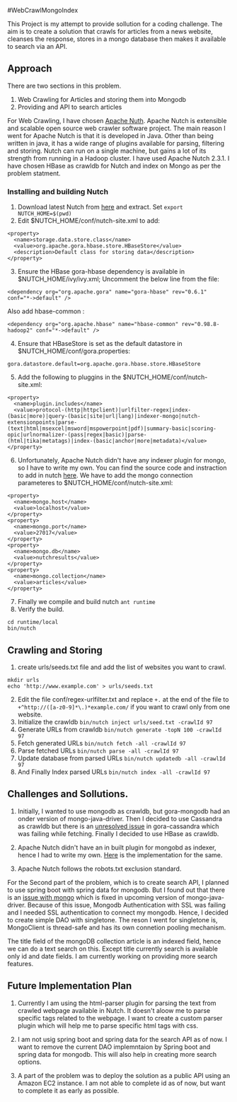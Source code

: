 #WebCrawlMongoIndex

This Project is my attempt to provide sollution for a coding challenge. The aim is to create a solution that crawls for articles from a news website, cleanses the response, stores in a mongo database then makes it available to search via an API.

## Approach

There are two sections in this problem.

  1. Web Crawling for Articles and storing them into Mongodb
  2. Providing and API to search articles

For Web Crawling, I have chosen [Apache Nuth](http://nutch.apache.org/). Apache Nutch is extensible and scalable open source web crawler software project. The main reason I went for Apache Nutch is that it is developed in Java. Other than being written in java, it has a wide range of plugins available for parsing, filtering and storing. Nutch can run on a single machine, but gains a lot of its strength from running in a Hadoop cluster. I have used Apache Nutch 2.3.1. I have chosen HBase as crawldb for Nutch and index on Mongo as per the problem statment.

### Installing and building Nutch

  1. Download latest Nutch from [here](http://nutch.apache.org/downloads.html) and extract. Set `export NUTCH_HOME=$(pwd)`
  2. Edit $NUTCH_HOME/conf/nutch-site.xml to add:
  
  ```
  <property>
    <name>storage.data.store.class</name>
    <value>org.apache.gora.hbase.store.HBaseStore</value>
    <description>Default class for storing data</description>
  </property>
  ```
  3. Ensure the HBase gora-hbase dependency is available in $NUTCH_HOME/ivy/ivy.xml; Uncomment the below line from the file:
  
  ```
  <dependency org="org.apache.gora" name="gora-hbase" rev="0.6.1" conf="*->default" />
  ```
  Also add hbase-common :
  
  ```
  <dependency org="org.apache.hbase" name="hbase-common" rev="0.98.8-hadoop2" conf="*->default" />
  ```
  4. Ensure that HBaseStore is set as the default datastore in $NUTCH_HOME/conf/gora.properties:
  
  ```
  gora.datastore.default=org.apache.gora.hbase.store.HBaseStore
  ```
  5. Add the following to pluggins in the $NUTCH_HOME/conf/nutch-site.xml:
  
  ```
  <property>
    <name>plugin.includes</name>
    <value>protocol-(http|httpclient)|urlfilter-regex|index-(basic|more)|query-(basic|site|url|lang)|indexer-mongo|nutch-extensionpoints|parse-(text|html|msexcel|msword|mspowerpoint|pdf)|summary-basic|scoring-opic|urlnormalizer-(pass|regex|basic)|parse-(html|tika|metatags)|index-(basic|anchor|more|metadata)</value>
  </property>
  ```
  6. Unfortunately, Apache Nutch didn't have any indexer plugin for mongo, so I have to write my own. You can find the source code and instraction to add in nutch [here](https://github.com/ApurbaPandey/WebCrawlMongoIndex/tree/master/WebCrawlMongoIndex/Nutch-plugins). We have to add the mongo connection parameteres to $NUTCH_HOME/conf/nutch-site.xml:
  
  ```
  <property>
    <name>mongo.host</name>
    <value>localhost</value>
  </property>
  <property>
    <name>mongo.port</name>
    <value>27017</value>
  </property>
  <property>
    <name>mongo.db</name>
    <value>nutchresults</value>
  </property>
  <property>
    <name>mongo.collection</name>
    <value>articles</value>
  </property>
  ```
  7. Finally we compile and build nutch `ant runtime`
  8. Verify the build.
  
  ```
  cd runtime/local
  bin/nutch
  ```
## Crawling and Storing 

  1. create urls/seeds.txt file and add the list of websites you want to crawl. 
  
  ```
  mkdir urls
  echo 'http://www.example.com' > urls/seeds.txt
  ```
  2. Edit the file conf/regex-urlfilter.txt and replace `+.` at the end of the file to `+^http://([a-z0-9]*\.)*example.com/` if you want to crawl only from one website.
  3. Initialize the crawldb `bin/nutch inject urls/seed.txt -crawlId 97`
  4. Generate URLs from crawldb `bin/nutch generate -topN 100 -crawlId 97`
  5. Fetch generated URLs `bin/nutch fetch -all -crawlId 97`
  6. Parse fetched URLs `bin/nutch parse -all -crawlId 97`
  7. Update database from parsed URLs `bin/nutch updatedb -all -crawlId 97`
  8. And Finally Index parsed URLs `bin/nutch index -all -crawlId 97`
  
## Challenges and Sollutions.

  1. Initially, I wanted to use mongodb as crawldb, but gora-mongodb had an onder version of mongo-java-driver. Then I decided to use Cassandra as crawldb but there is an [unresolved issue](https://issues.apache.org/jira/browse/GORA-416) in gora-cassandra which was failing while fetching. Finally I decided to use HBase as crawldb.
  
  2. Apache Nutch didn't have an in built plugin for mongobd as indexer, hence I had to write my own. [Here](https://github.com/ApurbaPandey/WebCrawlMongoIndex/tree/master/WebCrawlMongoIndex/Nutch-plugins) is the implementation for the same.
  
  3. Apache Nutch follows the robots.txt exclusion standard.
  
  
  For the Second part of the problem, which is to create search API, I planned to use spring boot with spring data for mongodb. But I found out that there is an [issue with mongo](https://jira.mongodb.org/browse/JAVA-2229) which is fixed in upcoming version of mongo-java-driver. Because of this issue, Mongodb Authentication with SSL was failing and I needed SSL authentication to connect my mongodb. Hence, I decided to create simple DAO with singletone. The reson I went for singletone is, MongoClient is thread-safe and has its own connetion pooling mechanism.
  
  The title field of the mongoDB collection article is an indexed field, hence we can do a text search on this. Except title currently search is available only id and date fields. I am currently working on providing more search features.
  
## Future Implementation Plan

  1. Currently I am using the html-parser plugin for parsing the text from crawled webpage available in Nutch. It doesn't aloow me to parse specific tags related to the webpage. I want to create a custom parser plugin which will help me to parse specific html tags with css.
  
  2. I am not usig spring boot and spring data for the search API as of now. I want to remove the current DAO implemntaion by Spring boot and spring data for mongodb. This will also help in creating more search options.
  
  3. A part of the problem was to deploy the solution as a public API using an Amazon EC2 instance. I am not able to complete id as of now, but want to complete it as early as possible.
  
